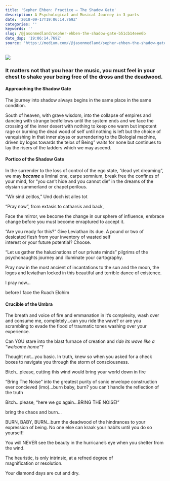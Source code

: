 ```yaml
---
title: 'Sepher Ehben: Practice — The Shadow Gate'
description: A Psychological and Musical Journey in 3 parts
date: '2018-09-17T19:06:14.769Z'
categories: ''
keywords: ''
slug: /@jasonmedland/sepher-ehben-the-shadow-gate-b51cb14eee6b
date_dsp: '19:06:14.769Z'
source: 'https://medium.com//@jasonmedland/sepher-ehben-the-shadow-gate-b51cb14eee6b'
---
```


![](https://cdn-images-1.medium.com/max/800/1*r7B4ksrBU_IKNQmgo9kohA.jpeg)

### It matters not that you hear the music, you must feel in your chest to shake your being free of the dross and the deadwood.

#### Approaching the Shadow Gate

The journey into shadow always begins in the same place in the same condition.

South of heaven, with grave wisdom, into the collapse of empires and dancing with strange bedfellows until the system ends and we face the crossing of the inner desert with nothing to keep one warm but impotent rage or burning the dead wood of self until nothing is left but the choice of vanquishing in that inner abyss or surrendering to the Biologial machine, driven by logos towards the telos of Being” waits for none but continues to lay the risers of the ladders which we may ascend.

#### Portico of the Shadow Gate

In the surrender to the loss of control of the ego state, “dead yet dreaming”, we may **_become_** a liminal one, carpe somnium, break free the confines of your mind, for “you can’t hide and you cannot die” in the dreams of the elysian summerland or chapel perilous.

“Wir sind zeitlos,” Und doch ist alles tot

“Pray now”, from extasis to catharsis and back,

Face the mirror, we become the change in our sphere of influence, embrace change before you must become enraptured to accept it.

“Are you ready for this?” Give Leviathan its due. A pound or two of desicated flesh from your inventory of wasted self interest or your future potential? Choose.

“Let us gather the halucinations of our private minds” pilgrims of the psychonaughts journey and illuminate your cartography.

Pray now in the most ancient of incantations to the sun and the moon, the logos and leviathan locked in this beautiful and terrible dance of existence.

I pray now…

before I face the Ruach Elohim

#### Crucible of the Umbra

The breath and voice of fire and emmanation in it’s complexity, wash over and consume me, completely…can you ride the wave? or are you scrambling to evade the flood of traumatic tones washing over your experience.

Can YOU stare into the blast furnace of creation and _ride its wave like a “welcome home”_?

Thought not…you basic. In truth, knew so when you asked for a check boxes to navigate you through the storm of consciousness.

Bitch…please, cutting this wind would bring your world down in fire

“Bring The Noise” into the greatest purity of sonic envelope construction ever concieved (imo)…burn baby, burn? you can’t handle the reflection of the truth

Bitch…please, “here we go again…BRING THE NOISE!”

bring the chaos and burn…

BURN, BABY, BURN…burn the deadwood of the hindrances to your expression of being. No one else can kraak your habits until you do so yourself!

You will NEVER see the beauty in the hurricane’s eye when you shelter from the wind.

The heuristic, is only intrinsic, at a refned degree of magnification or resolution.

Your diamond days are cut and dry.